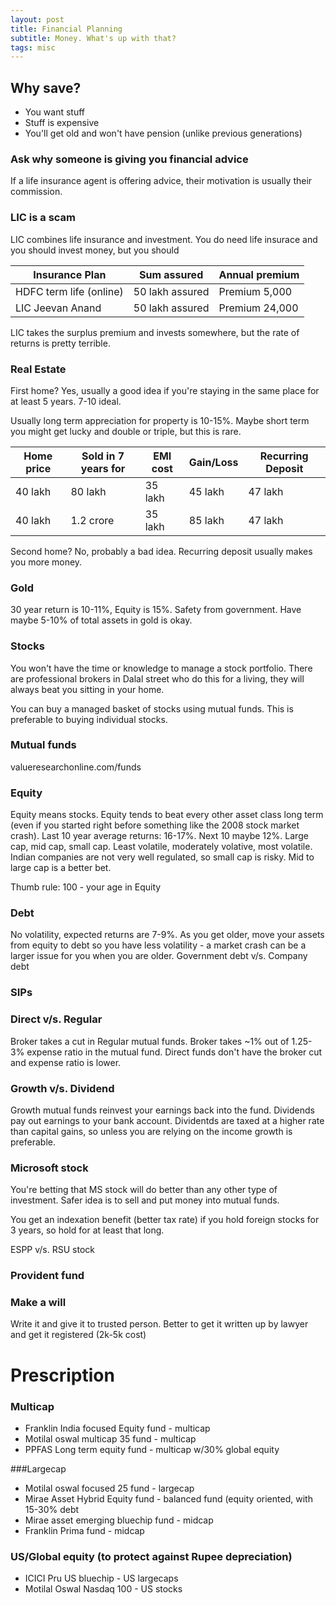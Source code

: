 ```yaml
---
layout: post
title: Financial Planning
subtitle: Money. What's up with that?
tags: misc
---
```



## Why save?
- You want stuff
- Stuff is expensive
- You'll get old and won't have pension (unlike previous generations)

### Ask why someone is giving you financial advice
If a life insurance agent is offering advice, their motivation is usually their commission. 

### LIC is a scam

LIC combines life insurance and investment. You do need life insurace and you should invest money, but you should 

| Insurance Plan          | Sum assured     | Annual premium |
|-------------------------|-----------------|----------------|
| HDFC term life (online) | 50 lakh assured | Premium 5,000  |
| LIC Jeevan Anand        | 50 lakh assured | Premium 24,000 |

LIC takes the surplus premium and invests somewhere, but the rate of returns is pretty terrible. 

### Real Estate

First home? Yes, usually a good idea if you're staying in the same place for at least 5 years. 7-10 ideal.

Usually long term appreciation for property is 10-15%. Maybe short term you might get lucky and double or triple, but this is rare.

| Home price | Sold in 7 years for | EMI cost | Gain/Loss | Recurring Deposit |
|------------|---------------------|----------|-----------|-------------------|
| 40 lakh    | 80 lakh             | 35 lakh  | 45 lakh   | 47 lakh           |
| 40 lakh    | 1.2 crore           | 35 lakh  | 85 lakh   | 47 lakh           |

Second home? No, probably a bad idea. Recurring deposit usually makes you more money. 

### Gold
30 year return is 10-11%, Equity is 15%. 
Safety from government.
Have maybe 5-10% of total assets in gold is okay. 

### Stocks
You won't have the time or knowledge to manage a stock portfolio. There are professional brokers in Dalal street who do this for a living, they will always beat you sitting in your home.

You can buy a managed basket of stocks using mutual funds. This is preferable to buying individual stocks.


### Mutual funds
valueresearchonline.com/funds

### Equity
Equity means stocks. Equity tends to beat every other asset class long term (even if you started right before something like the 2008 stock market crash).
Last 10 year average returns: 16-17%. Next 10 maybe 12%. 
Large cap, mid cap, small cap.
Least volatile, moderately volative, most volatile. 
Indian companies are not very well regulated, so small cap is risky. Mid to large cap is a better bet.

Thumb rule: 100 - your age in Equity

### Debt
No volatility, expected returns are 7-9%.
As you get older, move your assets from equity to debt so you have less volatility - a market crash can be a larger issue for you when you are older.
Government debt v/s. Company debt

### SIPs

### Direct v/s. Regular
Broker takes a cut in Regular mutual funds. Broker takes ~1% out of 1.25-3% expense ratio in the mutual fund. Direct funds don't have the broker cut and expense ratio is lower. 

### Growth v/s. Dividend
Growth mutual funds reinvest your earnings back into the fund. 
Dividends pay out earnings to your bank account. Dividentds are taxed at a higher rate than capital gains, so unless you are relying on the income growth is preferable.

### Microsoft stock
You're betting that MS stock will do better than any other type of investment. Safer idea is to sell and put money into mutual funds.

You get an indexation benefit (better tax rate) if you hold foreign stocks for 3 years, so hold for at least that long. 

ESPP v/s. RSU stock


### Provident fund

### Make a will
Write it and give it to trusted person. 
Better to get it written up by lawyer and get it registered (2k-5k cost)

# Prescription

### Multicap
- Franklin India focused Equity fund - multicap
- Motilal oswal multicap 35 fund - multicap
- PPFAS Long term equity fund - multicap w/30% global equity

###Largecap
- Motilal oswal focused 25 fund - largecap
- Mirae Asset Hybrid Equity fund - balanced fund (equity oriented, with 15-30% debt
- Mirae asset emerging bluechip fund - midcap
- Franklin Prima fund - midcap

### US/Global equity (to protect against Rupee depreciation)
- ICICI Pru US bluechip - US largecaps
- Motilal Oswal Nasdaq 100 - US stocks




